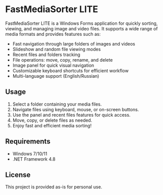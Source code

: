 # FastMediaSorter LITE

FastMediaSorter LITE is a Windows Forms application for quickly sorting, viewing, and managing image and video files. It supports a wide range of media formats and provides features such as:

- Fast navigation through large folders of images and videos
- Slideshow and random file viewing modes
- Recent files and folders tracking
- File operations: move, copy, rename, and delete
- Image panel for quick visual navigation
- Customizable keyboard shortcuts for efficient workflow
- Multi-language support (English/Russian)

## Usage

1. Select a folder containing your media files.
2. Navigate files using keyboard, mouse, or on-screen buttons.
3. Use the panel and recent files features for quick access.
4. Move, copy, or delete files as needed.
5. Enjoy fast and efficient media sorting!

## Requirements
- Windows 7/10/11
- .NET Framework 4.8

## License
This project is provided as-is for personal use.
